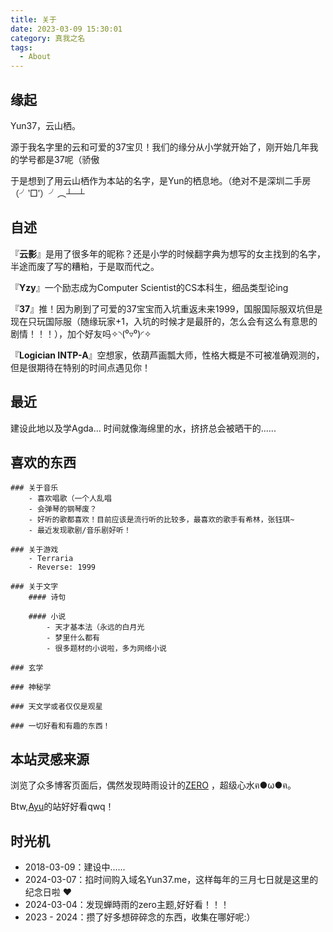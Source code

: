 ```yaml
---
title: 关于
date: 2023-03-09 15:30:01
category: 真我之名
tags:
  - About
---
```


## 缘起

Yun37，云山栖。

源于我名字里的云和可爱的37宝贝！我们的缘分从小学就开始了，刚开始几年我的学号都是37呢（骄傲

于是想到了用云山栖作为本站的名字，是Yun的栖息地。（绝对不是深圳二手房（╯‵□′）╯︵┴─┴

## 自述

『**云影**』是用了很多年的昵称？还是小学的时候翻字典为想写的女主找到的名字，半途而废了写的糟粕，于是取而代之。

『**Yzy**』一个励志成为Computer Scientist的CS本科生，细品类型论ing

『**37**』推！因为刷到了可爱的37宝宝而入坑重返未来1999，国服国际服双坑但是现在只玩国际服（随缘玩家+1，入坑的时候才是最肝的，怎么会有这么有意思的剧情！！！），加个好友吗✧◝(⁰▿⁰)◜✧

『**Logician INTP-A**』空想家，依葫芦画瓢大师，性格大概是不可被准确观测的，但是很期待在特别的时间点遇见你！

## 最近

建设此地以及学Agda...
时间就像海绵里的水，挤挤总会被晒干的......

## 喜欢的东西

    ### 关于音乐
        - 喜欢唱歌（一个人乱唱
        - 会弹琴的钢琴废？
        - 好听的歌都喜欢！目前应该是流行听的比较多，最喜欢的歌手有希林，张钰琪~
        - 最近发现歌剧/音乐剧好听！
        
    ### 关于游戏
        - Terraria
        - Reverse: 1999

    ### 关于文字
        #### 诗句

        #### 小说 
            - 天才基本法（永远的白月光
            - 梦里什么都有
            - 很多题材的小说啦，多为网络小说

    ### 玄学
    
    ### 神秘学

    ### 天文学或者仅仅是观星

    ### 一切好看和有趣的东西！

## 本站灵感来源

 浏览了众多博客页面后，偶然发现時雨设计的[ZERO](https://github.com/chanshiyucx/zero) ，超级心水ฅ●ω●ฅ。

 Btw,[Ayu](https://ayu.land/about)的站好好看qwq！

## 时光机

- 2018-03-09：建设中......
- 2024-03-07：掐时间购入域名Yun37.me，这样每年的三月七日就是这里的纪念日啦 ♥
- 2024-03-04：发现蝉時雨的zero主题,好好看！！！
- 2023 - 2024：攒了好多想碎碎念的东西，收集在哪好呢:）
